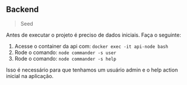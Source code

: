 Backend
--
> Seed

Antes de executar o projeto é preciso de dados iniciais. Faça o seguinte:

1. Acesse o container da api com: `docker exec -it api-node bash`
2. Rode o comando: `node commander -s user`
3. Rode o comando: `node commander -s help`

Isso é necessário para que tenhamos um usuário admin e o help action inicial na aplicação.

